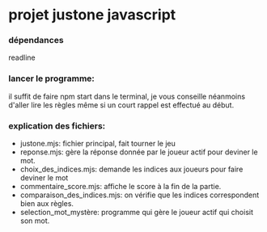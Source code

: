 # projet justone javascript

### dépendances
readline

### lancer le programme:
il suffit de faire npm start dans le terminal, je vous conseille néanmoins d'aller lire les règles même si un court rappel est effectué au début.

### explication des fichiers:
- justone.mjs: fichier principal, fait tourner le jeu
- reponse.mjs: gère la réponse donnée par le joueur actif pour deviner le mot.
- choix_des_indices.mjs: demande les indices aux joueurs pour faire deviner le mot
- commentaire_score.mjs: affiche le score à la fin de la partie.
- comparaison_des_indices.mjs: on vérifie que les indices correspondent bien aux règles.
- selection_mot_mystère: programme qui gère le joueur actif qui choisit son mot.